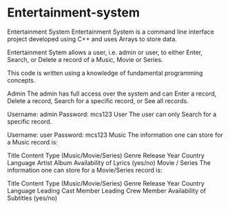 # Entertainment-system
Entertainment System
Entertainment System is a command line interface project developed using C++ and uses Arrays to store data.

Entertainment Sytem allows a user, i.e. admin or user, to either Enter, Search, or Delete a record of a Music, Movie or Series.

This code is written using a knowledge of fundamental programming concepts.

Admin
The admin has full access over the system and can Enter a record, 
Delete a record,
Search for a specific record, or See all records.

Username: admin
Password: mcs123
User
The user can only Search for a specific record.

Username: user
Password: mcs123
Music
The information one can store for a Music record is:

Title
Content Type (Music/Movie/Series)
Genre
Release Year
Country
Language
Artist
Album
Availability of Lyrics (yes/no)
Movie / Series
The information one can store for a Movie/Series record is:

Title
Content Type (Music/Movie/Series)
Genre
Release Year
Country
Language
Leading Cast Member
Leading Crew Member
Availability of Subtitles (yes/no)
